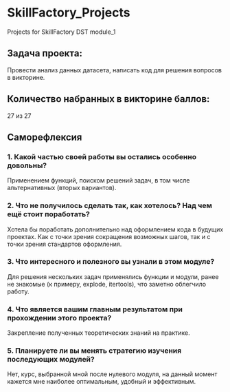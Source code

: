# SkillFactory_Projects
Projects for SkillFactory DST module_1
## Задача проекта:
Провести анализ данных датасета, написать код для решения вопросов в викторине.
## Количество набранных в викторине баллов:
27 из 27
## Саморефлексия
### 1. Какой частью своей работы вы остались особенно довольны?
Применением функций, поиском решений задач, в том числе альтернативных (вторых вариантов).
### 2. Что не получилось сделать так, как хотелось? Над чем ещё стоит поработать?
Хотела бы поработать дополнительно над оформлением кода в будущих проектах. Как с точки зрения сокращения возможных шагов, так и с точки зрения стандартов оформления.
### 3. Что интересного и полезного вы узнали в этом модуле?
Для решения нескольких задач применялись функции и модули, ранее не знакомые (к примеру, explode, itertools), что заметно облегчило работу.
### 4. Что является вашим главным результатом при прохождении этого проекта?
Закрепление полученных теоретических знаний на практике. 
### 5. Планируете ли вы менять стратегию изучения последующих модулей?
Нет, курс, выбранной мной после нулевого модуля, на данный момент кажется мне наиболее оптимальным, удобный и эффективным.
